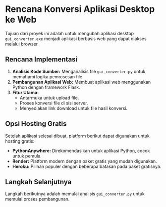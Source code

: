 # Rencana Konversi Aplikasi Desktop ke Web

Tujuan dari proyek ini adalah untuk mengubah aplikasi desktop `gui_converter.exe` menjadi aplikasi berbasis web yang dapat diakses melalui browser.

## Rencana Implementasi

1.  **Analisis Kode Sumber:** Menganalisis file `gui_converter.py` untuk memahami logika pemrosesan file.
2.  **Pembangunan Aplikasi Web:** Membuat aplikasi web menggunakan Python dengan framework Flask.
3.  **Fitur Utama:**
    *   Antarmuka untuk upload file.
    *   Proses konversi file di sisi server.
    *   Menyediakan link download untuk file hasil konversi.

## Opsi Hosting Gratis

Setelah aplikasi selesai dibuat, platform berikut dapat digunakan untuk hosting gratis:

*   **PythonAnywhere:** Direkomendasikan untuk aplikasi Python, cocok untuk pemula.
*   **Render:** Platform modern dengan paket gratis yang mudah digunakan.
*   **Heroku:** Pilihan populer dengan beberapa batasan pada paket gratisnya.

## Langkah Selanjutnya

Langkah berikutnya adalah memulai analisis `gui_converter.py` untuk memulai proses pembangunan.
